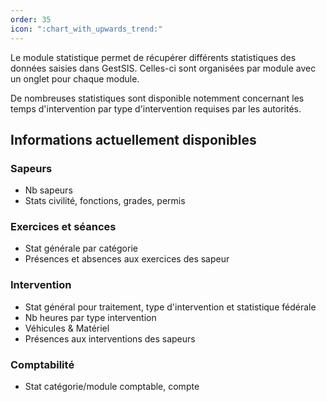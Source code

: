 ```yaml
---
order: 35
icon: ":chart_with_upwards_trend:"
---
```


Le module statistique permet de récupérer différents statistiques des données saisies dans GestSIS.
Celles-ci sont organisées par module avec un onglet pour chaque module.

De nombreuses statistiques sont disponible notemment concernant les temps d'intervention par type d'intervention requises par les autorités.

## Informations actuellement disponibles

### Sapeurs

- Nb sapeurs
- Stats civilité, fonctions, grades, permis

### Exercices et séances

- Stat générale par catégorie
- Présences et absences aux exercices des sapeur

### Intervention

- Stat général pour traitement, type d'intervention et statistique fédérale
- Nb heures par type intervention
- Véhicules & Matériel
- Présences aux interventions des sapeurs

### Comptabilité

- Stat catégorie/module comptable, compte
